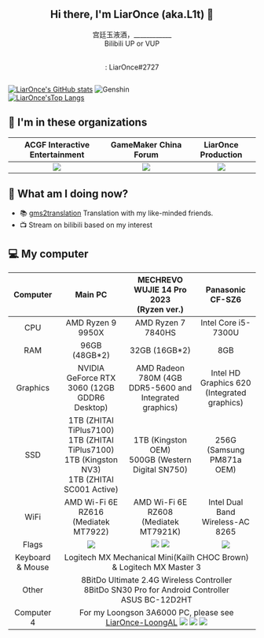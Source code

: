 <h2 align="center">Hi there, I'm LiarOnce (aka.L1t) 👋</h2>
<p align="center">
  宫廷玉液酒，____________<br>
  Bilibili UP or VUP
</p>
<p align="center">
  <a href="https://space.bilibili.com/8079156"><img src="https://img.shields.io/badge/-bilibili-66ccff" alt=""></a>&nbsp
  <a href="https://live.bilibili.com/254793"><img src="https://img.shields.io/badge/-bilibili%20Stream-66ccff" alt=""></a>&nbsp
  <a href="https://twitter.com/LiarOnce_P"><img src="https://img.shields.io/badge/-Twitter-blue" alt=""></a><br>
  <img src="https://img.shields.io/badge/-Discord-blueviolet" alt="">: LiarOnce#2727
</p>
<p align="center"><img src="https://raw.githubusercontent.com/LiarOnce/liaronce/main/me.gif" alt="" /></p>

[![LiarOnce's GitHub stats](https://github-readme-stats.vercel.app/api?username=LiarOnce&show_icons=true&theme=dark)](https://github.com/LiarOnce) 
![Genshin](https://genshin-card.liaronce.com/107/10691382.png)  
[![LiarOnce'sTop Langs](https://github-readme-stats.vercel.app/api/top-langs/?username=LiarOnce&layout=compact&hide=php,java)](https://github.com/LiarOnce)  

## 👯 I'm in these organizations

  <table align="center">
    <thead>
      <tr>
        <th style='text-align:center;' >ACGF Interactive Entertainment</th>
        <th style='text-align:center;' >GameMaker China Forum</th>
        <th style='text-align:center;' >LiarOnce Production</th>
      </tr>
    </thead>
    <tbody>
      <tr>
        <td style='text-align:center;' >
          <a href='https://github.com/ACGFIE'>
            <img src="https://avatars.githubusercontent.com/u/26761932?s=200&amp;v=4" referrerpolicy="no-referrer">
          </a>
        </td>
        <td style='text-align:center;' >
          <a href='https://github.com/GamemakerChina'>
            <img src="https://avatars.githubusercontent.com/u/38027452?s=200&amp;v=4" referrerpolicy="no-referrer">
          </a>
        </td>
        <td style='text-align:center;' >
          <a href='https://github.com/LiarOnceP'>
            <img src="https://avatars.githubusercontent.com/u/37476262?s=200&amp;v=4" referrerpolicy="no-referrer">
          </a>
        </td>
      </tr>
    </tbody>
  </table>
  
## 🤔 What am I doing now?

 - 📚 [gms2translation](https://github.com/GamemakerChina/gms2translation) Translation with my like-minded friends.
 - 📺 Stream on bilibili based on my interest

## 💻 My computer

<table align="center">
            <thead>
                <tr>
                    <th style='text-align:center;'>Computer</th>
                    <th style='text-align:center;'>Main PC</th>
                    <th style='text-align:center;'>MECHREVO WUJIE 14 Pro 2023<br />(Ryzen ver.)</th>
                    <th style='text-align:center;'>Panasonic CF-SZ6</th>
                </tr>
            </thead>
            <tbody>
                <tr>
                    <td style='text-align:center;'>CPU</td>
                    <td style='text-align:center;'>AMD Ryzen 9 9950X</td>
                    <td style='text-align:center;'>AMD Ryzen 7 7840HS</td>
                    <td style='text-align:center;'>Intel Core i5-7300U</td>
                </tr>
                <tr>
                    <td style='text-align:center;'>RAM</td>
                    <td style='text-align:center;'>96GB (48GB*2)</td>
                    <td style='text-align:center;'>32GB (16GB*2)</td>
                    <td style='text-align:center;'>8GB</td>
                </tr>
                <tr>
                    <td style='text-align:center;'>Graphics</td>
                    <td style='text-align:center;'>NVIDIA GeForce RTX 3060 (12GB GDDR6 Desktop)</td>
                    <td style='text-align:center;'>AMD Radeon 780M (4GB DDR5-5600 and Integrated graphics)</td>
                    <td style='text-align:center;'>Intel HD Graphics 620 (Integrated graphics)</td>
                </tr>
                <tr>
                    <td style='text-align:center;'>SSD</td>
                    <td style='text-align:center;'>1TB (ZHITAI TiPlus7100)<br />1TB (ZHITAI TiPlus7100)<br />1TB (Kingston NV3)<br />1TB (ZHITAI SC001 Active)</td>
                    <td style='text-align:center;'>1TB (Kingston OEM)<br />500GB (Western Digital SN750)</td>
                    <td style='text-align:center;'>256G (Samsung PM871a OEM)</td>
                </tr>
                <tr>
                    <td style='text-align:center;'>WiFi</td>
                    <td style='text-align:center;'>AMD Wi-Fi 6E RZ616 (Mediatek MT7922)</td>
                    <td style='text-align:center;'>AMD Wi-Fi 6E RZ608 (Mediatek MT7921K)</td>
                    <td style='text-align:center;'>Intel Dual Band Wireless-AC 8265</td>
                </tr>
                <tr>
                    <td style='text-align:center;'>Flags</td>
                    <td style='text-align:center;'><img src="https://img.shields.io/static/v1?style=for-the-badge&message=Windows+11&color=0078D4&logo=Windows+11&logoColor=FFFFFF&label=" /></td>
                    <td style='text-align:center;'>
                      <img src="https://img.shields.io/static/v1?style=for-the-badge&message=Windows+11&color=0078D4&logo=Windows+11&logoColor=FFFFFF&label=" />
                      <img src="https://img.shields.io/static/v1?style=for-the-badge&message=Manjaro&color=35BF5C&logo=manjaro&logoColor=FFFFFF&label=" />
                    </td>
                    <td style='text-align:center;'>
                      <img src="https://img.shields.io/static/v1?style=for-the-badge&message=Windows+IoT+LTSC+2024&color=0078D4&logo=Windows+11&logoColor=FFFFFF&label=" />
                    </td>
                </tr>
                <tr>
                    <td style='text-align:center;'>Keyboard & Mouse</td>
                    <td style='text-align:center;' colspan="3">Logitech MX Mechanical Mini(Kailh CHOC Brown) & Logitech MX Master 3</td>
                </tr>
                <tr>
                    <td style='text-align:center;'>Other</td>
                    <td style='text-align:center;' colspan="3">8BitDo Ultimate 2.4G Wireless Controller<br />8BitDo SN30 Pro for Android Controller<br />ASUS BC-12D2HT</td>
                </tr>
                <tr>
                    <td style='text-align:center;'>Computer 4</td>
                    <td style='text-align:center;' colspan="3">
                      For my Loongson 3A6000 PC, please see <a href="https://github.com/LiarOnce-LoongAL">LiarOnce-LoongAL</a>
                      <img src="https://img.shields.io/static/v1?style=for-the-badge&message=Arch+Linux&color=1793D1&logo=Arch+Linux&logoColor=FFFFFF&label=" />
                      <img src="https://img.shields.io/static/v1?style=for-the-badge&message=Debian&color=A81D33&logo=Debian&logoColor=FFFFFF&label=" />
                      <img src="https://img.shields.io/static/v1?style=for-the-badge&message=Deepin&color=007CFF&logo=deepin&logoColor=FFFFFF&label=" />
                    </td>
                </tr>
            </tbody>
        </table>


<!--
**LiarOnce/liaronce** is a ✨ _special_ ✨ repository because its `README.md` (this file) appears on your GitHub profile.

Here are some ideas to get you started:

- 🔭 I’m currently working on ...
- 🌱 I’m currently learning ...
- 👯 I’m looking to collaborate on ...
- 🤔 I’m looking for help with ...
- 💬 Ask me about ...
- 📫 How to reach me: ...
- 😄 Pronouns: ...
- ⚡ Fun fact: ...
-->


